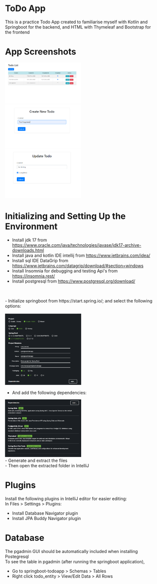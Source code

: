 # ToDo App
This is a practice Todo App created to familiarise myself with Kotlin and Springboot for the backend, and HTML with Thymeleaf and Bootstrap for the frontend

# App Screenshots
<img src="img/Annotation 2023-06-28 125251.png" width="50%" height="50%">
<img src="img/Annotation 2023-06-28 125333.png" width="50%" height="50%">
<img src="img/Annotation 2023-06-28 125415.png" width="50%" height="50%">

# Initializing and Setting Up the Environment
- Install jdk 17 from https://www.oracle.com/java/technologies/javase/jdk17-archive-downloads.html <br>
- Install java and kotlin IDE intellij from https://www.jetbrains.com/idea/ <br>
- Install sql IDE DataGrip from https://www.jetbrains.com/datagrip/download/#section=windows <br>
- Install Insomnia for debugging and testing Api's from https://insomnia.rest/ <br>
- Install postgresql from https://www.postgresql.org/download/ <br>
<br>
<br>
- Initialize springboot from https://start.spring.io/; and select the following options: <br><br>

<img src="img/Annotation 2023-06-26 184357.png" width="50%" height="50%">

- And add the following dependencies: <br>

<img src="img/Annotation 2023-06-26 184907.png" width="50%" height="50%">
<br>
- Generate and extract the files  <br>
- Then open the extracted folder in IntelliJ

# Plugins
Install the following plugins in IntelliJ editor for easier editing: <br>
In Files > Settings > Plugins:
- Install Database Navigator plugin
- Install JPA Buddy Navigator plugin

# Database
The pgadmin GUI should be automatically included when installing Postegresql <br>
To see the table in pgadmin (after running the springboot application),
- Go to springboot-todoapp > Schemas > Tables
- Right click todo_entity > View/Edit Data > All Rows
